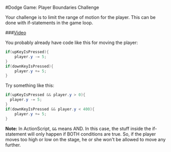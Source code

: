 #Dodge Game: Player Boundaries Challenge

Your challenge is to limit the range of motion for the player. This can be done with if-statements in the game loop.

###[Video](http://www.youtube.com/watch?v=YDt76BdIOVY)

You probably already have code like this for moving the player:
```actionscript
if(upKeyIsPressed){
	player.y -= 5;
}
if(downKeyIsPressed){
	player.y += 5;
}
```

Try something like this:
```actionscript
if(upKeyIsPressed && player.y > 0){
  player.y -= 5;
}
if(downKeyIsPressed && player.y < 400){
	player.y += 5;
}
```

**Note:** In ActionScript, `&&` means AND. In this case, the stuff inside the if-statement will only happen if BOTH conditions are true. So, if the player moves too high or low on the stage, he or she won't be allowed to move any further.
